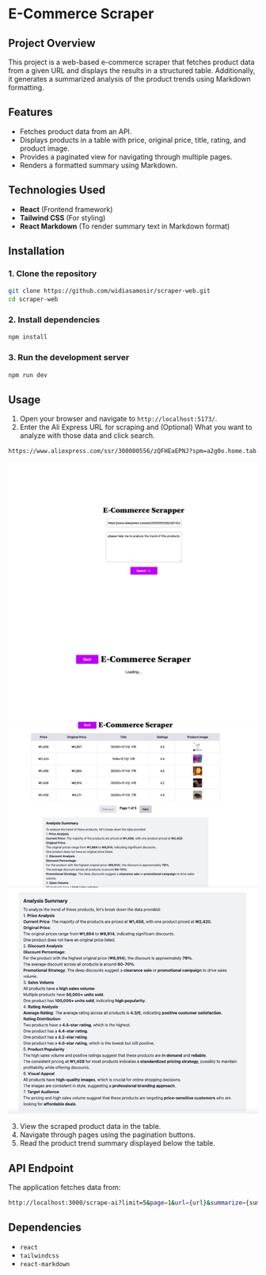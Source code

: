 # E-Commerce Scraper

## Project Overview
This project is a web-based e-commerce scraper that fetches product data from a given URL and displays the results in a structured table. Additionally, it generates a summarized analysis of the product trends using Markdown formatting.

## Features
- Fetches product data from an API.
- Displays products in a table with price, original price, title, rating, and product image.
- Provides a paginated view for navigating through multiple pages.
- Renders a formatted summary using Markdown.

## Technologies Used
- **React** (Frontend framework)
- **Tailwind CSS** (For styling)
- **React Markdown** (To render summary text in Markdown format)

## Installation

### 1. Clone the repository
```bash
git clone https://github.com/widiasamosir/scraper-web.git
cd scraper-web
```

### 2. Install dependencies
```bash
npm install
```

### 3. Run the development server
```bash
npm run dev
```

## Usage
1. Open your browser and navigate to `http://localhost:5173/`.
2. Enter the Ali Express URL for scraping  and (Optional) What you want to analyze with those data and click search.
```bash
https://www.aliexpress.com/ssr/300000556/zQFHEaEPNJ?spm=a2g0o.home.tab.2.650c76dbd2i9HW&disableNav=YES&pha_manifest=ssr&_immersiveMode=true
```
![Example Image](public/images/example-main-page.png)
![Example Image](public/images/example-result-page-0.png)
![Example Image](public/images/example-result-page-1.png)
![Example Image](public/images/example-result-page-2.png)

3. View the scraped product data in the table.
4. Navigate through pages using the pagination buttons.
5. Read the product trend summary displayed below the table.

## API Endpoint
The application fetches data from:
```bash
http://localhost:3000/scrape-ai?limit=5&page=1&url={url}&summarize={summarizeText}
```

## Dependencies
- `react`
- `tailwindcss`
- `react-markdown`
